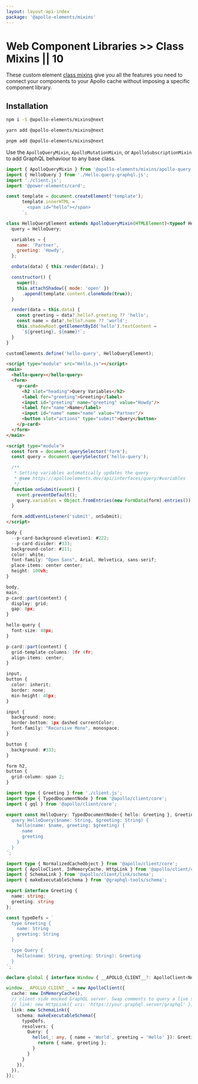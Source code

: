 ```yaml
---
layout: layout-api-index
package: '@apollo-elements/mixins'
---
```


# Web Component Libraries >> Class Mixins || 10

These custom element [class mixins](http://justinfagnani.com/2015/12/21/real-mixins-with-javascript-classes/) give you all the features you need to connect your components to your Apollo cache without imposing a specific component library.

## Installation

<code-tabs collection="package-managers" default-tab="npm">

  ```bash tab npm
  npm i -S @apollo-elements/mixins@next
  ```

  ```bash tab yarn
  yarn add @apollo-elements/mixins@next
  ```

  ```bash tab pnpm
  pnpm add @apollo-elements/mixins@next
  ```

</code-tabs>

Use the `ApolloQueryMixin`, `ApolloMutationMixin`, or `ApolloSubscriptionMixin` to add GraphQL behaviour to any base class.

```js playground apollo-mixins Hello.ts
import { ApolloQueryMixin } from '@apollo-elements/mixins/apollo-query-mixin';
import { HelloQuery } from './Hello.query.graphql.js';
import './client.js';
import '@power-elements/card';

const template = document.createElement('template');
      template.innerHTML = `
        <span id="hello"></span>
      `;

class HelloQueryElement extends ApolloQueryMixin(HTMLElement)<typeof HelloQuery> {
  query = HelloQuery;

  variables = {
    name: 'Partner',
    greeting: 'Howdy',
  };

  onData(data) { this.render(data); }

  constructor() {
    super();
    this.attachShadow({ mode: 'open' })
      .append(template.content.cloneNode(true));
  }

  render(data = this.data) {
    const greeting = data?.hello?.greeting ?? 'hello';
    const name = data?.hello?.name ?? 'world';
    this.shadowRoot.getElementById('hello').textContent =
      `${greeting}, ${name}!`;
  }
}

customElements.define('hello-query', HelloQueryElement);
```

```html playground-file apollo-mixins index.html
<script type="module" src="Hello.js"></script>
<main>
  <hello-query></hello-query>
  <form>
    <p-card>
      <h2 slot="heading">Query Variables</h2>
      <label for="greeting">Greeting</label>
      <input id="greeting" name="greeting" value="Howdy"/>
      <label for="name">Name</label>
      <input id="name" name="name" value="Partner"/>
      <button slot="actions" type="submit">Query</button>
    </p-card>
  </form>
</main>

<script type="module">
  const form = document.querySelector('form');
  const query = document.querySelector('hello-query');

  /**
   * Setting variables automatically updates the query
   * @see https://apolloelements.dev/api/interfaces/query/#variables
   */
  function onSubmit(event) {
    event.preventDefault();
    query.variables = Object.fromEntries(new FormData(form).entries());
  }

  form.addEventListener('submit', onSubmit);
</script>
```

```ts playground-file apollo-mixins style.css
body {
  --p-card-background-elevation1: #222;
  --p-card-divider: #333;
  background-color: #111;
  color: white;
  font-family: "Open Sans", Arial, Helvetica, sans-serif;
  place-items: center center;
  height: 100vh;
}

body,
main,
p-card::part(content) {
  display: grid;
  gap: 8px;
}

hello-query {
  font-size: 48px;
}

p-card::part(content) {
  grid-template-columns: 1fr 4fr;
  align-items: center;
}

input,
button {
  color: inherit;
  border: none;
  min-height: 40px;
}

input {
  background: none;
  border-bottom: 1px dashed currentColor;
  font-family: "Recursive Mono", monospace;
}

button {
  background: #333;
}

form h2,
button {
  grid-column: span 2;
}
```

```ts playground-file apollo-mixins Hello.query.graphql.ts
import type { Greeting } from './client.js';
import type { TypedDocumentNode } from '@apollo/client/core';
import { gql } from '@apollo/client/core';

export const HelloQuery: TypedDocumentNode<{ hello: Greeting }, Greeting> = gql`
  query HelloQuery($name: String, $greeting: String) {
    hello(name: $name, greeting: $greeting) {
      name
      greeting
    }
  }
`;
```

```ts playground-file apollo-mixins client.ts
import type { NormalizedCacheObject } from '@apollo/client/core';
import { ApolloClient, InMemoryCache, HttpLink } from '@apollo/client/core';
import { SchemaLink } from '@apollo/client/link/schema';
import { makeExecutableSchema } from '@graphql-tools/schema';

export interface Greeting {
  name: string;
  greeting: string
};

const typeDefs = `
  type Greeting {
    name: String
    greeting: String
  }

  type Query {
    hello(name: String, greeting: String): Greeting
  }
`;

declare global { interface Window { __APOLLO_CLIENT__?: ApolloClient<NormalizedCacheObject>; } }

window.__APOLLO_CLIENT__ = new ApolloClient({
  cache: new InMemoryCache(),
  // client-side mocked GraphQL server. Swap comments to query a live server.
  // link: new HttpLink({ uri: 'https://your.graphql.server/graphql' }),
  link: new SchemaLink({
    schema: makeExecutableSchema({
      typeDefs,
      resolvers: {
        Query: {
          hello(_: any, { name = 'World', greeting = 'Hello' }): Greeting {
            return { name, greeting };
          }
        }
      }
    }),
  }),
});
```

<style data-helmet>
#apollo-mixins {
  --playground-preview-width: 300px;
}
</style>
